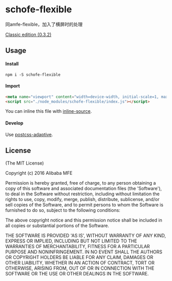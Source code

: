 # schofe-flexible
同amfe-flexible，加入了横屏时的处理

[Classic edition (0.3.2)](https://github.com/Scholar-g/schofe-flexible.git)

## Usage

#### Install

`npm i -S schofe-flexible`

#### Import

```html
<meta name="viewport" content="width=device-width, initial-scale=1, maximum-scale=1, minimum-scale=1, user-scalable=no">
<script src="./node_modules/schofe-flexible/index.js"></script>
```

You can inline this file with [inline-source](https://npmjs.org/package/inline-source).

#### Develop

Use [postcss-adaptive](https://www.npmjs.com/package/postcss-adaptive).

## License

(The MIT License)

Copyright (c) 2016 Alibaba MFE

Permission is hereby granted, free of charge, to any person obtaining a copy of this software and associated documentation files (the 'Software'), to deal in the Software without restriction, including without limitation the rights to use, copy, modify, merge, publish, distribute, sublicense, and/or sell copies of the Software, and to permit persons to whom the Software is furnished to do so, subject to the following conditions:

The above copyright notice and this permission notice shall be included in all copies or substantial portions of the Software.

THE SOFTWARE IS PROVIDED 'AS IS', WITHOUT WARRANTY OF ANY KIND, EXPRESS OR IMPLIED, INCLUDING BUT NOT LIMITED TO THE WARRANTIES OF MERCHANTABILITY, FITNESS FOR A PARTICULAR PURPOSE AND NONINFRINGEMENT. IN NO EVENT SHALL THE AUTHORS OR COPYRIGHT HOLDERS BE LIABLE FOR ANY CLAIM, DAMAGES OR OTHER LIABILITY, WHETHER IN AN ACTION OF CONTRACT, TORT OR OTHERWISE, ARISING FROM, OUT OF OR IN CONNECTION WITH THE SOFTWARE OR THE USE OR OTHER DEALINGS IN THE SOFTWARE.
